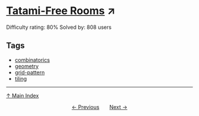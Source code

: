 # [Tatami-Free Rooms](https://projecteuler.net/problem=256) ↗️

Difficulty rating: 80%
Solved by: 808 users
## Tags

- [combinatorics](../tags/combinatorics.md)
- [geometry](../tags/geometry.md)
- [grid-pattern](../tags/grid-pattern.md)
- [tiling](../tags/tiling.md)



---

[↑ Main Index](../README.md)


<div align=center><a href='255.md'>← Previous</a> &nbsp;&nbsp; &nbsp;&nbsp;  <a href='257.md'>Next →</a></div>
